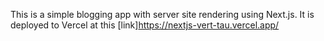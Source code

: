 This is a simple blogging app with server site rendering using Next.js. It is deployed to Vercel at this [link]https://nextjs-vert-tau.vercel.app/